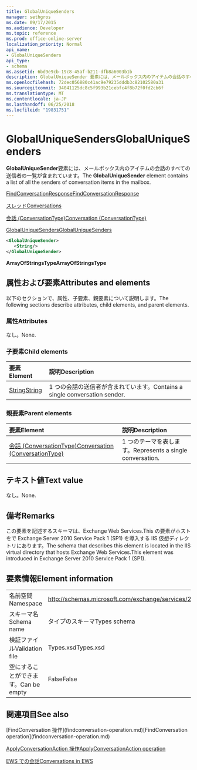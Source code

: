 ```yaml
---
title: GlobalUniqueSenders
manager: sethgros
ms.date: 09/17/2015
ms.audience: Developer
ms.topic: reference
ms.prod: office-online-server
localization_priority: Normal
api_name:
- GlobalUniqueSenders
api_type:
- schema
ms.assetid: 6bd9e9cb-19c8-45af-b211-dfb8a6003b1b
description: GlobalUniqueSender 要素には、メールボックス内のアイテムの会話のすべての送信者の一覧が含まれています。
ms.openlocfilehash: 72dec056880c41ac9e79235dddb3c82102580a31
ms.sourcegitcommit: 34041125dc8c5f993b21cebfc4f8b72f0fd2cb6f
ms.translationtype: MT
ms.contentlocale: ja-JP
ms.lasthandoff: 06/25/2018
ms.locfileid: "19831751"
---
```

# <a name="globaluniquesenders"></a><span data-ttu-id="89e0c-103">GlobalUniqueSenders</span><span class="sxs-lookup"><span data-stu-id="89e0c-103">GlobalUniqueSenders</span></span>

<span data-ttu-id="89e0c-104">**GlobalUniqueSender**要素には、メールボックス内のアイテムの会話のすべての送信者の一覧が含まれています。</span><span class="sxs-lookup"><span data-stu-id="89e0c-104">The **GlobalUniqueSender** element contains a list of all the senders of conversation items in the mailbox.</span></span> 
  
[<span data-ttu-id="89e0c-105">FindConversationResponse</span><span class="sxs-lookup"><span data-stu-id="89e0c-105">FindConversationResponse</span></span>](findconversationresponse.md)
  
[<span data-ttu-id="89e0c-106">スレッド</span><span class="sxs-lookup"><span data-stu-id="89e0c-106">Conversations</span></span>](conversations-ex15websvcsotherref.md)
  
[<span data-ttu-id="89e0c-107">会話 (ConversationType)</span><span class="sxs-lookup"><span data-stu-id="89e0c-107">Conversation (ConversationType)</span></span>](conversation-conversationtype.md)
  
[<span data-ttu-id="89e0c-108">GlobalUniqueSenders</span><span class="sxs-lookup"><span data-stu-id="89e0c-108">GlobalUniqueSenders</span></span>](globaluniquesenders.md)
  
```XML
<GlobalUniqueSender>
   <String/>
</GlobalUniqueSender>
```

 <span data-ttu-id="89e0c-109">**ArrayOfStringsType**</span><span class="sxs-lookup"><span data-stu-id="89e0c-109">**ArrayOfStringsType**</span></span>
## <a name="attributes-and-elements"></a><span data-ttu-id="89e0c-110">属性および要素</span><span class="sxs-lookup"><span data-stu-id="89e0c-110">Attributes and elements</span></span>

<span data-ttu-id="89e0c-111">以下のセクションで、属性、子要素、親要素について説明します。</span><span class="sxs-lookup"><span data-stu-id="89e0c-111">The following sections describe attributes, child elements, and parent elements.</span></span>
  
### <a name="attributes"></a><span data-ttu-id="89e0c-112">属性</span><span class="sxs-lookup"><span data-stu-id="89e0c-112">Attributes</span></span>

<span data-ttu-id="89e0c-113">なし。</span><span class="sxs-lookup"><span data-stu-id="89e0c-113">None.</span></span>
  
### <a name="child-elements"></a><span data-ttu-id="89e0c-114">子要素</span><span class="sxs-lookup"><span data-stu-id="89e0c-114">Child elements</span></span>

|<span data-ttu-id="89e0c-115">**要素**</span><span class="sxs-lookup"><span data-stu-id="89e0c-115">**Element**</span></span>|<span data-ttu-id="89e0c-116">**説明**</span><span class="sxs-lookup"><span data-stu-id="89e0c-116">**Description**</span></span>|
|:-----|:-----|
|[<span data-ttu-id="89e0c-117">String</span><span class="sxs-lookup"><span data-stu-id="89e0c-117">String</span></span>](string.md) <br/> |<span data-ttu-id="89e0c-118">1 つの会話の送信者が含まれています。</span><span class="sxs-lookup"><span data-stu-id="89e0c-118">Contains a single conversation sender.</span></span>  <br/> |
   
### <a name="parent-elements"></a><span data-ttu-id="89e0c-119">親要素</span><span class="sxs-lookup"><span data-stu-id="89e0c-119">Parent elements</span></span>

|<span data-ttu-id="89e0c-120">**要素**</span><span class="sxs-lookup"><span data-stu-id="89e0c-120">**Element**</span></span>|<span data-ttu-id="89e0c-121">**説明**</span><span class="sxs-lookup"><span data-stu-id="89e0c-121">**Description**</span></span>|
|:-----|:-----|
|[<span data-ttu-id="89e0c-122">会話 (ConversationType)</span><span class="sxs-lookup"><span data-stu-id="89e0c-122">Conversation (ConversationType)</span></span>](conversation-conversationtype.md) <br/> |<span data-ttu-id="89e0c-123">1 つのテーマを表します。</span><span class="sxs-lookup"><span data-stu-id="89e0c-123">Represents a single conversation.</span></span>  <br/> |
   
## <a name="text-value"></a><span data-ttu-id="89e0c-124">テキスト値</span><span class="sxs-lookup"><span data-stu-id="89e0c-124">Text value</span></span>

<span data-ttu-id="89e0c-125">なし。</span><span class="sxs-lookup"><span data-stu-id="89e0c-125">None.</span></span>
  
## <a name="remarks"></a><span data-ttu-id="89e0c-126">備考</span><span class="sxs-lookup"><span data-stu-id="89e0c-126">Remarks</span></span>

<span data-ttu-id="89e0c-127">この要素を記述するスキーマは、Exchange Web Services.This の要素がホストをで Exchange Server 2010 Service Pack 1 (SP1) を導入する IIS 仮想ディレクトリにあります。</span><span class="sxs-lookup"><span data-stu-id="89e0c-127">The schema that describes this element is located in the IIS virtual directory that hosts Exchange Web Services.This element was introduced in Exchange Server 2010 Service Pack 1 (SP1).</span></span>
  
## <a name="element-information"></a><span data-ttu-id="89e0c-128">要素情報</span><span class="sxs-lookup"><span data-stu-id="89e0c-128">Element information</span></span>

|||
|:-----|:-----|
|<span data-ttu-id="89e0c-129">名前空間</span><span class="sxs-lookup"><span data-stu-id="89e0c-129">Namespace</span></span>  <br/> |http://schemas.microsoft.com/exchange/services/2006/types  <br/> |
|<span data-ttu-id="89e0c-130">スキーマ名</span><span class="sxs-lookup"><span data-stu-id="89e0c-130">Schema name</span></span>  <br/> |<span data-ttu-id="89e0c-131">タイプのスキーマ</span><span class="sxs-lookup"><span data-stu-id="89e0c-131">Types schema</span></span>  <br/> |
|<span data-ttu-id="89e0c-132">検証ファイル</span><span class="sxs-lookup"><span data-stu-id="89e0c-132">Validation file</span></span>  <br/> |<span data-ttu-id="89e0c-133">Types.xsd</span><span class="sxs-lookup"><span data-stu-id="89e0c-133">Types.xsd</span></span>  <br/> |
|<span data-ttu-id="89e0c-134">空にすることができます。</span><span class="sxs-lookup"><span data-stu-id="89e0c-134">Can be empty</span></span>  <br/> |<span data-ttu-id="89e0c-135">False</span><span class="sxs-lookup"><span data-stu-id="89e0c-135">False</span></span>  <br/> |
   
## <a name="see-also"></a><span data-ttu-id="89e0c-136">関連項目</span><span class="sxs-lookup"><span data-stu-id="89e0c-136">See also</span></span>



<span data-ttu-id="89e0c-137">
  [FindConversation 操作](findconversation-operation.md)</span><span class="sxs-lookup"><span data-stu-id="89e0c-137">[FindConversation operation](findconversation-operation.md)</span></span>
  
[<span data-ttu-id="89e0c-138">ApplyConversationAction 操作</span><span class="sxs-lookup"><span data-stu-id="89e0c-138">ApplyConversationAction operation</span></span>](applyconversationaction-operation.md)


[<span data-ttu-id="89e0c-139">EWS での会話</span><span class="sxs-lookup"><span data-stu-id="89e0c-139">Conversations in EWS</span></span>](http://msdn.microsoft.com/library/91e64629-db6c-4c94-9dcb-d386232e8467%28Office.15%29.aspx)

